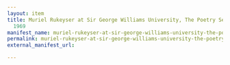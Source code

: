 ```yaml
---
layout: item
title: Muriel Rukeyser at Sir George Williams University, The Poetry Series, 24 January
  1969
manifest_name: muriel-rukeyser-at-sir-george-williams-university-the-poetry-series-24-january-1969
permalink: muriel-rukeyser-at-sir-george-williams-university-the-poetry-series-24-january-1969
external_manifest_url: 

---
```

<!-- Add an essay or interpretive material below this line,
using HTML or markdown.  Do not modify this file above this line -->
